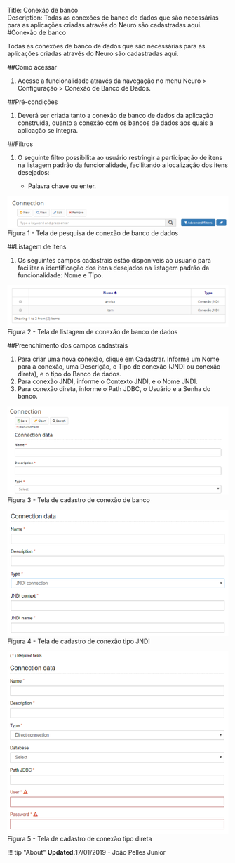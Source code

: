 Title: Conexão de banco  
Description: Todas as conexões de banco de dados que são necessárias para as aplicações criadas através do Neuro são cadastradas aqui.    
#Conexão de banco    

Todas as conexões de banco de dados que são necessárias para as aplicações criadas através do Neuro são cadastradas aqui.    

##Como acessar    
1. Acesse a funcionalidade através da navegação no menu Neuro > Configuração > Conexão de Banco de Dados.  

##Pré-condições  
1. Deverá ser criada tanto a conexão de banco de dados da aplicação construída, quanto a conexão com os bancos de dados aos quais a aplicação se integra.    

##Filtros  
1. O seguinte filtro possibilita ao usuário restringir a participação de itens na listagem padrão da funcionalidade, facilitando a localização dos itens desejados:     

    * Palavra chave ou enter.    

![Screenshot](images/DataConnection-Filters.png)    
Figura 1 - Tela de pesquisa de conexão de banco de dados     

##Listagem de itens    
1. Os seguintes campos cadastrais estão disponíveis ao usuário para facilitar a identificação dos itens desejados na listagem padrão da funcionalidade: Nome e Tipo.   


![Screenshot](images/DataConnection-ItemsList.png)   
Figura 2 - Tela de listagem de conexão de banco de dados     

##Preenchimento dos campos cadastrais    
1. Para criar uma nova conexão, clique em Cadastrar. Informe um Nome para a conexão, uma Descrição, o Tipo de conexão (JNDI ou conexão direta), e o tipo do Banco de dados.    
2. Para conexão JNDI, informe o Contexto JNDI, e o Nome JNDI.   
3. Para conexão direta, informe o Path JDBC, o Usuário e a Senha do banco.   

![Screenshot](images/DataConnection-register.png)   
Figura 3 - Tela de cadastro de conexão de banco   

![Screenshot](images/DataConnection-JNDI.png)     
Figura 4 - Tela de cadastro de conexão tipo JNDI   

![Screenshot](images/DataConnection-direct.png)   
Figura 5 - Tela de cadastro de conexão tipo direta  


!!! tip "About"
    <b>Updated:</b>17/01/2019 - João Pelles Junior
